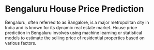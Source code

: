 # Bengaluru House Price Prediction
Bengaluru, often referred to as Bangalore, is a major metropolitan city in India and is known for its dynamic real estate market. House price prediction in Bengaluru involves using machine learning or statistical models to estimate the selling price of residential properties based on various factors.
